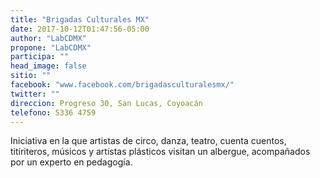 ```yaml
---
title: "Brigadas Culturales MX"
date: 2017-10-12T01:47:56-05:00
author: "LabCDMX"
propone: "LabCDMX"
participa: ""
head_image: false
sitio: ""
facebook: "www.facebook.com/brigadasculturalesmx/"
twitter: ""
direccion: Progreso 30, San Lucas, Coyoacán
telefono: 5336 4759
---
```

Iniciativa en la que artistas de circo, danza, teatro, cuenta cuentos, titiriteros, músicos y artistas plásticos visitan un albergue, acompañados por un experto en pedagogía.

